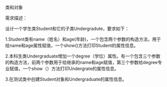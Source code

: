 类和对象

需求描述：

设计一个学生类Student和它的子类Undergradute，要求如下：

1.Student类有name（姓名）和age(年龄)，一个包含两个参数的构造方法，用于给name和age属性赋值，一个show()方法打印Student的属性信息。

2.本科生类Undergraduate增加一个degree（学位）属性。有一个包含三个参数的构造方法，前两个参数用于给继承的name和age赋值，第三个参数给degree专业赋值，一个show（）方法打印Undergrate的属性信息。

3.在测试类中创建Student对象和Undergraduate的属性信息。
